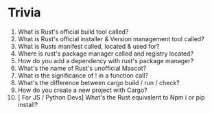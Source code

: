 # Trivia
1. What is Rust's official build tool called?
2. What is Rust's official installer & Version management tool called?
3. What is Rusts manifest called, located & used for?
4. Where is rust's package manager called and registry located?
5. How do you add a dependency with rust's package manager?
6. What's the name of Rust's unofficial Mascot?
7. What is the significance of ! in a function call?
8. What's the difference between cargo build / run / check?
9. How do you create a new project with Cargo?
10. [ For JS / Python Devs] What's the Rust equivalent to Npm i or pip install?
